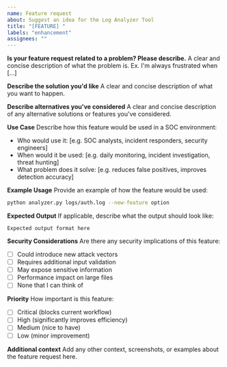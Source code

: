 ```yaml
---
name: Feature request
about: Suggest an idea for the Log Analyzer Tool
title: "[FEATURE] "
labels: "enhancement"
assignees: ""
---
```


**Is your feature request related to a problem? Please describe.**
A clear and concise description of what the problem is. Ex. I'm always frustrated when [...]

**Describe the solution you'd like**
A clear and concise description of what you want to happen.

**Describe alternatives you've considered**
A clear and concise description of any alternative solutions or features you've considered.

**Use Case**
Describe how this feature would be used in a SOC environment:

- Who would use it: [e.g. SOC analysts, incident responders, security engineers]
- When would it be used: [e.g. daily monitoring, incident investigation, threat hunting]
- What problem does it solve: [e.g. reduces false positives, improves detection accuracy]

**Example Usage**
Provide an example of how the feature would be used:

```bash
python analyzer.py logs/auth.log --new-feature option
```

**Expected Output**
If applicable, describe what the output should look like:

```
Expected output format here
```

**Security Considerations**
Are there any security implications of this feature:

- [ ] Could introduce new attack vectors
- [ ] Requires additional input validation
- [ ] May expose sensitive information
- [ ] Performance impact on large files
- [ ] None that I can think of

**Priority**
How important is this feature:

- [ ] Critical (blocks current workflow)
- [ ] High (significantly improves efficiency)
- [ ] Medium (nice to have)
- [ ] Low (minor improvement)

**Additional context**
Add any other context, screenshots, or examples about the feature request here.
